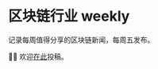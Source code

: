 # 区块链行业 weekly

记录每周值得分享的区块链新闻，每周五发布。

👏🏻 欢迎[在此](https://github.com/ethlibrary/weekly/issues?q=is%3Aissue+is%3Aopen+sort%3Aupdated-desc)投稿。

